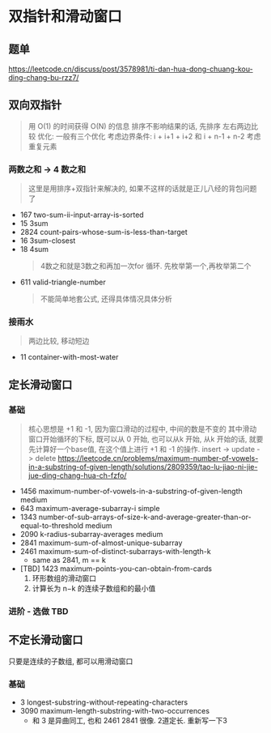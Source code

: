 # 双指针和滑动窗口
## 题单
https://leetcode.cn/discuss/post/3578981/ti-dan-hua-dong-chuang-kou-ding-chang-bu-rzz7/
 
## 双向双指针
> 用 O(1) 的时间获得 O(N) 的信息
> 排序不影响结果的话, 先排序
> 左右两边比较
> 优化: 一般有三个优化
> 考虑边界条件: i + i+1 + i+2  和 i + n-1 + n-2
> 考虑重复元素
### 两数之和 -> 4 数之和
> 这里是用排序+双指针来解决的, 如果不这样的话就是正儿八经的背包问题了
- 167 two-sum-ii-input-array-is-sorted
- 15 3sum
- 2824 count-pairs-whose-sum-is-less-than-target
- 16 3sum-closest
- 18 4sum
  > 4数之和就是3数之和再加一次for 循环. 先枚举第一个,再枚举第二个
- 611 valid-triangle-number 
  > 不能简单地套公式, 还得具体情况具体分析
### 接雨水
> 两边比较, 移动短边
- 11 container-with-most-water

## 定长滑动窗口
### 基础
> 核心思想是 +1 和 -1, 因为窗口滑动的过程中, 中间的数是不变的
> 其中滑动窗口开始循环的下标, 既可以从 0 开始, 也可以从k 开始, 从k 开始的话, 就要先计算好一个base值, 在这个值上进行 +1 和 -1 的操作. insert -> update -> delete
> https://leetcode.cn/problems/maximum-number-of-vowels-in-a-substring-of-given-length/solutions/2809359/tao-lu-jiao-ni-jie-jue-ding-chang-hua-ch-fzfo/

- 1456 maximum-number-of-vowels-in-a-substring-of-given-length medium
- 643 maximum-average-subarray-i simple
- 1343 number-of-sub-arrays-of-size-k-and-average-greater-than-or-equal-to-threshold medium
- 2090 k-radius-subarray-averages medium
- 2841 maximum-sum-of-almost-unique-subarray
- 2461 maximum-sum-of-distinct-subarrays-with-length-k
  - same as 2841, m == k
- [TBD] 1423 maximum-points-you-can-obtain-from-cards
  1. 环形数组的滑动窗口
  2. 计算长为 n−k 的连续子数组和的最小值

### 进阶 - 选做 TBD

## 不定长滑动窗口
只要是连续的子数组, 都可以用滑动窗口
### 基础
- 3 longest-substring-without-repeating-characters
- 3090 maximum-length-substring-with-two-occurrences
  - 和 3 是异曲同工, 也和 2461 2841 很像. 2道定长. 重新写一下3
